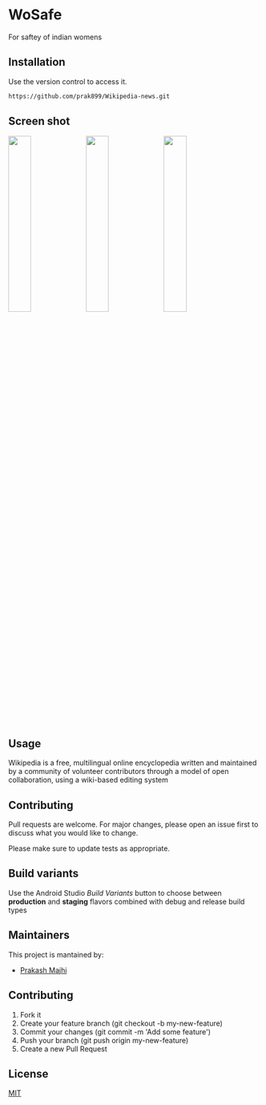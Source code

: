 # WoSafe
For saftey of indian womens

## Installation

Use the version control to access it.

```bash
https://github.com/prak899/Wikipedia-news.git
```
## Screen shot
<img src="https://user-images.githubusercontent.com/58839967/119495406-03136b80-bd80-11eb-939c-d45294846971.png" width="30%"></img> 
<img src="https://user-images.githubusercontent.com/58839967/119495180-c34c8400-bd7f-11eb-95ef-55d45d7ac449.png" width="30%"></img> 
<img src="https://user-images.githubusercontent.com/58839967/119495253-db240800-bd7f-11eb-8c29-877b0c0bba42.png" width="30%"></img>

## Usage
Wikipedia is a free, multilingual online encyclopedia written and maintained by a community of volunteer contributors through a model of open collaboration, using a wiki-based editing system
## Contributing
Pull requests are welcome. For major changes, please open an issue first to discuss what you would like to change.

Please make sure to update tests as appropriate.

## Build variants
Use the Android Studio *Build Variants* button to choose between **production** and **staging** flavors combined with debug and release build types


## Maintainers
This project is mantained by:
* [Prakash Majhi](http://github.com/prak899)


## Contributing

1. Fork it
2. Create your feature branch (git checkout -b my-new-feature)
3. Commit your changes (git commit -m 'Add some feature')
4. Push your branch (git push origin my-new-feature)
5. Create a new Pull Request
## License
[MIT](https://choosealicense.com/licenses/mit/)
